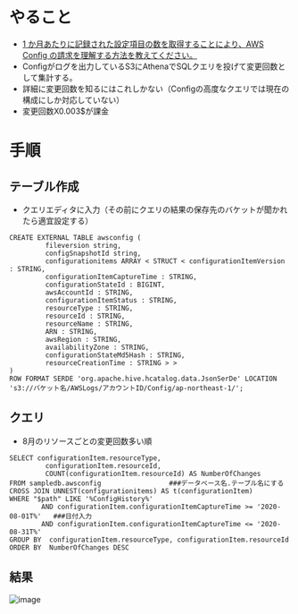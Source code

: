 
# やること
- [1 か月あたりに記録された設定項目の数を取得することにより、AWS Config の請求を理解する方法を教えてください。](https://aws.amazon.com/jp/premiumsupport/knowledge-center/retrieve-aws-config-items-per-month/)
- Configがログを出力しているS3にAthenaでSQLクエリを投げて変更回数として集計する。
- 詳細に変更回数を知るにはこれしかない（Configの高度なクエリでは現在の構成にしか対応していない）
- 変更回数X0.003$が課金

# 手順
## テーブル作成
- クエリエディタに入力（その前にクエリの結果の保存先のバケットが聞かれたら適宜設定する）
```
CREATE EXTERNAL TABLE awsconfig (
         fileversion string,
         configSnapshotId string,
         configurationitems ARRAY < STRUCT < configurationItemVersion : STRING,
         configurationItemCaptureTime : STRING,
         configurationStateId : BIGINT,
         awsAccountId : STRING,
         configurationItemStatus : STRING,
         resourceType : STRING,
         resourceId : STRING,
         resourceName : STRING,
         ARN : STRING,
         awsRegion : STRING,
         availabilityZone : STRING,
         configurationStateMd5Hash : STRING,
         resourceCreationTime : STRING > > 
) 
ROW FORMAT SERDE 'org.apache.hive.hcatalog.data.JsonSerDe' LOCATION 's3://バケット名/AWSLogs/アカウントID/Config/ap-northeast-1/';
```
## クエリ
- 8月のリソースごとの変更回数多い順
```
SELECT configurationItem.resourceType,
         configurationItem.resourceId,
         COUNT(configurationItem.resourceId) AS NumberOfChanges
FROM sampledb.awsconfig                 ###データベース名.テーブル名にする
CROSS JOIN UNNEST(configurationitems) AS t(configurationItem)
WHERE "$path" LIKE '%ConfigHistory%'
        AND configurationItem.configurationItemCaptureTime >= '2020-08-01T%'   ###日付入力
        AND configurationItem.configurationItemCaptureTime <= '2020-08-31T%'
GROUP BY  configurationItem.resourceType, configurationItem.resourceId
ORDER BY  NumberOfChanges DESC
```
## 結果
![image](https://user-images.githubusercontent.com/60077121/103707614-4d26cb00-4ff2-11eb-835e-2436277f62be.png)
